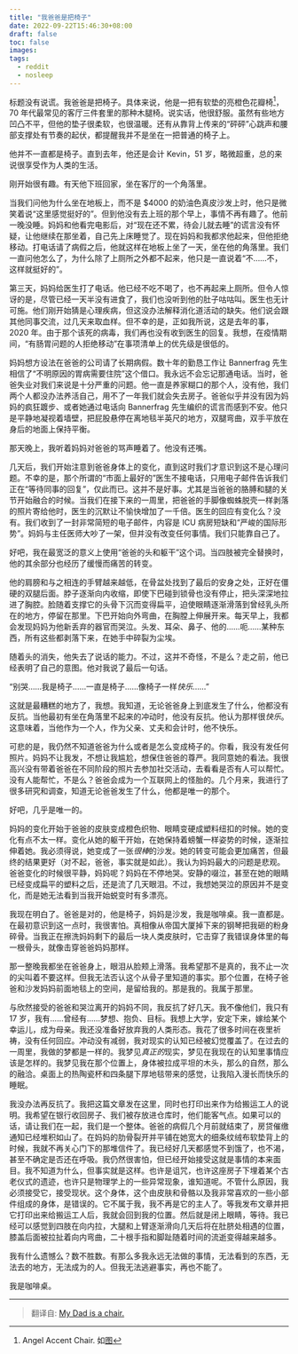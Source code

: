 ```yaml
---
title: "我爸爸是把椅子"
date: 2022-09-22T15:46:30+08:00
draft: false
toc: false
images:
tags: 
  - reddit
  - nosleep
---
```


标题没有说谎。我爸爸是把椅子。具体来说，他是一把有软垫的亮橙色花瓣椅[^1]，70 年代最常见的客厅三件套里的那种木腿椅。说实话，他很舒服。虽然有些地方凹凸不平，但他的垫子很柔软，也很温暖。还有从靠背上传来的“砰砰”心跳声和腰部支撑处有节奏的起伏，都提醒我并不是坐在一把普通的椅子上。

他并不一直都是椅子。直到去年，他还是会计 Kevin，51 岁，略微超重，总的来说很享受作为人类的生活。

刚开始很有趣。有天他下班回家，坐在客厅的一个角落里。

当我们问他为什么坐在地板上，而不是 $4000 的奶油色真皮沙发上时，他只是微笑着说“这里感觉挺好的”。但到他没有去上班的那个早上，事情不再有趣了。他前一晚没睡。妈妈和他看完电影后，对“现在还不累，待会儿就去睡”的谎言没有怀疑，让他继续在那坐着，自己先上床睡觉了。现在妈妈和我都求他起来，但他拒绝移动。打电话请了病假之后，他就这样在地板上坐了一天，坐在他的角落里。我们一直问他怎么了，为什么除了上厕所之外都不起来，他只是一直说着“不……不，这样就挺好的”。

第三天，妈妈给医生打了电话。他已经不吃不喝了，也不再起来上厕所。但令人惊讶的是，尽管已经一天半没有进食了，我们也没听到他的肚子咕咕叫。医生也无计可施。他们刚开始猜是心理疾病，但这没办法解释消化道活动的缺失。他们说会跟其他同事交流，过几天来取血样。但不幸的是，正如我所说，这是去年的事，2020 年。由于那个该死的病毒，我们再也没有收到医生的回复。我想，在疫情期间，“有肠胃问题的人拒绝移动”在事项清单上的优先级是很低的。

妈妈想方设法在爸爸的公司请了长期病假。数十年的勤恳工作让 Bannerfrag 先生相信了“不明原因的胃病需要住院”这个借口。我永远不会忘记那通电话。当时，爸爸失业对我们来说是十分严重的问题。他一直是养家糊口的那个人，没有他，我们两个人都没办法养活自己，用不了一年我们就会失去房子。爸爸似乎并没有因为妈妈的疯狂踱步、或者她通过电话向 Bannerfrag 先生编织的谎言而感到不安。他只是平静地凝视着墙壁，把屁股悬停在离地毯半英尺的地方，双腿弯曲，双手平放在身后的地面上保持平衡。

那天晚上，我听着妈妈对爸爸的骂声睡着了。他没有还嘴。

几天后，我们开始注意到爸爸身体上的变化，直到这时我们才意识到这不是心理问题。不幸的是，那个所谓的“市面上最好的”医生不接电话，只用电子邮件告诉我们正在“等待同事的回复”，仅此而已。这并不是好事。尤其是当爸爸的胳膊和腿的关节开始融合的时候。当我们在接下来的一周里，把爸爸的手脚像蜘蛛脱壳一样剥落的照片寄给他时，医生的沉默让不愉快增加了一千倍。医生的回应有变化么？没有。我们收到了一封非常简短的电子邮件，内容是 ICU 病房短缺和“严峻的国际形势”。妈妈与主任医师大吵了一架，但并没有改变任何事情。我们只能靠自己了。

好吧，我在最宽泛的意义上使用“爸爸的头和躯干”这个词。当四肢被完全替换时，他的其余部分也经历了缓慢而痛苦的转变。

他的肩膀和与之相连的手臂越来越低，在骨盆处找到了最后的安身之处，正好在僵硬的双腿后面。脖子逐渐向内收缩，即使下巴碰到锁骨也没有停止，把头深深地拉进了胸腔。脸随着支撑它的头骨下沉而变得扁平，迫使眼睛逐渐滑落到曾经乳头所在的地方，停留在那里。下巴开始向外弯曲，在胸膛上伸展开来。每天早上，我都会发现妈妈为他新丢弃的器官而哭泣。头发、耳朵、鼻子、他的……呃……某种东西，所有这些都剥落下来，在她手中碎裂为尘埃。

随着头的消失，他失去了说话的能力。不过，这并不奇怪，不是么？走之前，他已经表明了自己的意图。他对我说了最后一句话。

“别哭……我是椅子……一直是椅子……像椅子一样*快乐*……”

这就是最糟糕的地方了，我想。我知道，无论爸爸身上到底发生了什么，他都没有反抗。当他最初有坐在角落里不起来的冲动时，他没有反抗。他认为那样很*快乐*。这意味着，当他作为一个人，作为父亲、丈夫和会计时，他不快乐。

可悲的是，我仍然不知道爸爸为什么或者是怎么变成椅子的。你看，我没有发任何照片。妈妈不让我发，不想让我尴尬，想保住爸爸的尊严。我同意她的看法。我很高兴没有带着爸爸在不同阶段的照片去参加社交活动，去看看是否有人可以帮忙。没有人能帮忙，不是么？爸爸会成为一个互联网上的怪胎的。几个月来，我进行了很多研究和调查，知道无论爸爸发生了什么，他都是唯一的那个。

好吧，几乎是唯一的。

妈妈的变化开始于爸爸的皮肤变成橙色织物、眼睛变硬成塑料纽扣的时候。她的变化有点不太一样。变化从她的躯干开始，在她保持着螃蟹一样姿势的时候，逐渐拉伸着她。我必须得说，她变成了一张*很棒*的沙发。她的转变可能会更加痛苦，但最终的结果更好（对不起，爸爸，事实就是如此）。我认为妈妈最大的问题是悲观。爸爸变化的时候很平静，妈妈呢？妈妈在不停地哭。安静的啜泣，甚至在她的眼睛已经变成扁平的塑料之后，还是流了几天眼泪。不过，我想她哭泣的原因并不是变化，而是她无法看到当我开始蜕变时有多漂亮。

我现在明白了。爸爸是对的，他是椅子，妈妈是沙发，我是咖啡桌。我一直都是。在最初意识到这一点时，我很害怕。真相像从帝国大厦掉下来的钢琴把我砸的粉身碎骨。当我正在擦洗妈妈剩下的最后一块人类皮肤时，它击穿了我错误身体里的每一根骨头，就像击穿爸爸妈妈那样。

那一整晚我都坐在爸爸身上，眼泪从脸颊上滑落。我希望那不是真的，我不止一次的尖叫着不要这样。但我无法否认这个从骨子里知道的事实。那个位置，在椅子爸爸和沙发妈妈前面地毯上的空间，是留给我的。那是我的。我属于那里。

与欣然接受的爸爸和哭泣离开的妈妈不同，我反抗了好几天。我不像他们，我只有 17 岁，我有……曾经有……梦想、抱负、目标。我想上大学，安定下来，嫁给某个幸运儿，成为母亲。我还没准备好放弃我的人类形态。我花了很多时间在夜里祈祷，没有任何回应。冲动没有减弱，我对现实的认知已经被幻觉覆盖了。在过去的一周里，我做的梦都是一样的。我梦见*真正的*现实，梦见在我现在的认知里事情应该是怎样的。我梦见我在那个位置上，身体被拉成平坦的木头，那么的自然，那么的融洽。桌面上的热陶瓷杯和四条腿下厚地毯带来的感觉，让我陷入漫长而快乐的睡眠。

我没办法再反抗了。我把这篇文章发在这里，同时也打印出来作为给搬运工人的说明。我希望在银行收回房子、我们被存放进仓库时，他们能客气点。如果可以的话，请让我们在一起，我们是一个整体。爸爸的病假几个月前就结束了，房贷催缴通知已经堆积如山了。在妈妈的肋骨裂开并平铺在她宽大的细条纹绒布软垫背上的时候，我就不再关心门下的那堆信件了。我已经好几天都感觉不到饿了，也不渴，甚至不确定是否还在呼吸。我仍然很害怕，但已经开始接受这就是事情的本来面目。我不知道为什么，但事实就是这样。也许是诅咒，也许这座房子下埋着某个古老仪式的遗迹，也许只是物理学上的一些异常现象，谁知道呢。不管什么原因，我必须接受它，接受现状。这个身体，这个由皮肤和骨骼以及我非常喜欢的一些小部件组成的身体，是错误的。它不属于我，我不再是它的主人了。等我发布文章并把它打印出来给搬运工人后，我就会回到我的位置。然后就是闭上眼睛，等待。我已经可以感觉到四肢在向内拉，大腿和上臂逐渐滑向几天后将在肚脐处相遇的位置，膝盖后面被拉扯着向内弯曲，二十根手指和脚趾随着时间的流逝变得越来越多。

我有什么遗憾么？数不胜数。有那么多我永远无法做的事情，无法看到的东西，无法去的地方，无法成为的人。但我无法逃避事实，再也不能了。

我是咖啡桌。

[^1]: Angel Accent Chair. 如[图](https://www.tubchairs.com/pub/media/catalog/product/cache/330c48ffe812b4909aa1be71fbdb4594/a/n/angel-chair-riva-orange-front-min_2.jpg)
------

> 翻译自: [My Dad is a chair.](https://www.reddit.com/r/nosleep/comments/r6cwxv/my_dad_is_a_chair/)
